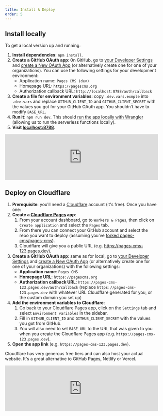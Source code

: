```yaml
---
title: Install & Deploy
order: 5
---
```

## Install locally

To get a local version up and running:

1. **Install dependencies**: `npm install`.
1. **Create a GitHub OAuth app**: 0n GitHub, go to [your Developer Settings](https://github.com/settings/developers) and [create a New OAuth App](https://github.com/settings/applications/new) (or alternatively create one for one of your organizations). You can use the following settings for your development environment:
    - Application name: `Pages CMS (dev)`
    - Homepage URL: `https://pagescms.org`
    - Authorization callback URL: `http://localhost:8788/auth/callback`
1. **Create a file for environment variables**: copy `.dev.vars.exmple` into `.dev.vars` and replace `GITHUB_CLIENT_ID` and `GITHUB_CLIENT_SECRET` with the values you got for your GitHub OAuth app. You shouldn't have to modify `BASE_URL`.
1. **Run it**: `npm run dev`. This should [run the app locally with Wrangler](https://developers.cloudflare.com/pages/functions/local-development/) (allowing us to run the serverless functions locally).
1. **Visit [localhost:8788](http://localhost:8788)**.

<p class="aspect-video">
  <iframe class="h-full w-full rounded-lg" src="https://youtube.com/embed/IPEV2dCKD_k" width="100%" frameborder="0" allow="accelerometer; autoplay; clipboard-write; encrypted-media; gyroscope; picture-in-picture" allowfullscreen></iframe>
</p>

## Deploy on Cloudflare

1. **Prerequisite**: you'll need a [Cloudflare](https://cloudflare.com) account (it's free). Once you have one:
1. **Create a [Cloudflare Pages](https://developers.cloudflare.com/pages/) app**:
    1. From your account dashboard, go to `Workers & Pages`, then click on `Create application` and select the `Pages` tab.
    1. From there you can connect your GitHub account and select the repo you want to deploy (assuming you've [forked pages-cms/pages-cms](https://github.com/pages-cms/pages-cms/fork)).
    1. Cloudflare will give you a public URL (e.g. https://pages-cms-123.pages.dev).
1. **Create a GitHub OAuth app**: same as for local, go to [your Developer Settings](https://github.com/settings/developers) and [create a New OAuth App](https://github.com/settings/applications/new) (or alternatively create one for one of your organizations) with the following settings:
    - **Application name**: `Pages CMS`
    - **Homepage URL**: `https://pagescms.org`
    - **Authorization callback URL**: `https://pages-cms-123.pages.dev/auth/callback` (replace `https://pages-cms-123.pages.dev` with whatever URL Cloudflare generated for you, or the custom domain you set up)
1. **Add the environment variables to Cloudflare**:
    1. Go back to your Cloudflare Pages app, click on the `Settings` tab and select `Environment variables` in the sidebar.
    1. Fill in `GITHUB_CLIENT_ID` and `GITHUB_CLIENT_SECRET` with the values you got from GitHub.
    1. You will also need to set `BASE_URL` to the URL that was given to you when you create the Cloudflare Pages app (e.g.  `https://pages-cms-123.pages.dev`).
1. **Open the app link** (e.g. `https://pages-cms-123.pages.dev`).

Cloudflare has very generous free tiers and can also host your actual website. It's a great alternative to GitHub Pages, Netlify or Vercel.

<p class="aspect-video">
  <iframe class="h-full w-full rounded-lg" src="https://youtube.com/embed/SGF1S2wl5x0" width="100%" frameborder="0" allow="accelerometer; autoplay; clipboard-write; encrypted-media; gyroscope; picture-in-picture" allowfullscreen></iframe>
</p>
